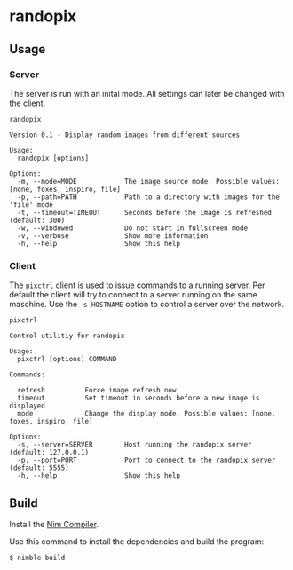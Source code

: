 # randopix
## Usage
### Server
The server is run with an inital mode. All settings can later be changed with the client.
```
randopix

Version 0.1 - Display random images from different sources

Usage:
  randopix [options]

Options:
  -m, --mode=MODE            The image source mode. Possible values: [none, foxes, inspiro, file]
  -p, --path=PATH            Path to a directory with images for the 'file' mode
  -t, --timeout=TIMEOUT      Seconds before the image is refreshed (default: 300)
  -w, --windowed             Do not start in fullscreen mode
  -v, --verbose              Show more information
  -h, --help                 Show this help
```
### Client
The `pixctrl` client is used to issue commands to a running server.
Per default the client will try to connect to a server running on the same maschine. Use the `-s HOSTNAME` option to control a server over the network.
```
pixctrl

Control utilitiy for randopix

Usage:
  pixctrl [options] COMMAND

Commands:

  refresh          Force image refresh now
  timeout          Set timeout in seconds before a new image is displayed
  mode             Change the display mode. Possible values: [none, foxes, inspiro, file]

Options:
  -s, --server=SERVER        Host running the randopix server (default: 127.0.0.1)
  -p, --port=PORT            Port to connect to the randopix server (default: 5555)
  -h, --help                 Show this help
```
## Build
Install the [Nim Compiler](https://nim-lang.org/install.html).

Use this command to install the dependencies and build the program:
```
$ nimble build
```